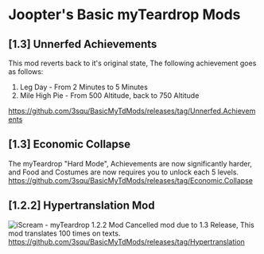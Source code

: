 # Joopter's Basic myTeardrop Mods
## [1.3] Unnerfed Achievements
This mod reverts back to it's original state, The following achievement goes as follows:
1. Leg Day - From 2 Minutes to 5 Minutes
2. Mile High Pie - From 500 Altitude, back to 750 Altitude

https://github.com/3squ/BasicMyTdMods/releases/tag/Unnerfed.Achievements
## [1.3] Economic Collapse
The myTeardrop "Hard Mode", Achievements are now significantly harder, and Food and Costumes are now requires you to unlock each 5 levels.
https://github.com/3squ/BasicMyTdMods/releases/tag/Economic.Collapse
## [1.2.2] Hypertranslation Mod
![iScream - myTeardrop 1.2.2 Mod](https://file.garden/ZSHQnWTvf253N27v/myTeardrop%20Stuff/mytd2.png)
Cancelled mod due to 1.3 Release, This mod translates 100 times on texts.
https://github.com/3squ/BasicMyTdMods/releases/tag/Hypertranslation

